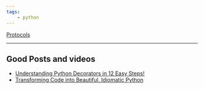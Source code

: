 ```yaml
---
tags:
    - python
---
```


<div class="grid-container">
    <div class="grid-item">
        <a href="protocol">
        <p>Protocols</p>
        </a>
    </div>
</div>

---

## Good Posts and videos
- [Understanding Python Decorators in 12 Easy Steps!](http://simeonfranklin.com/blog/2012/jul/1/python-decorators-in-12-steps/)
- [Transforming Code into Beautiful, Idiomatic Python](https://www.youtube.com/watch?v=OSGv2VnC0go&list=WL&index=2)